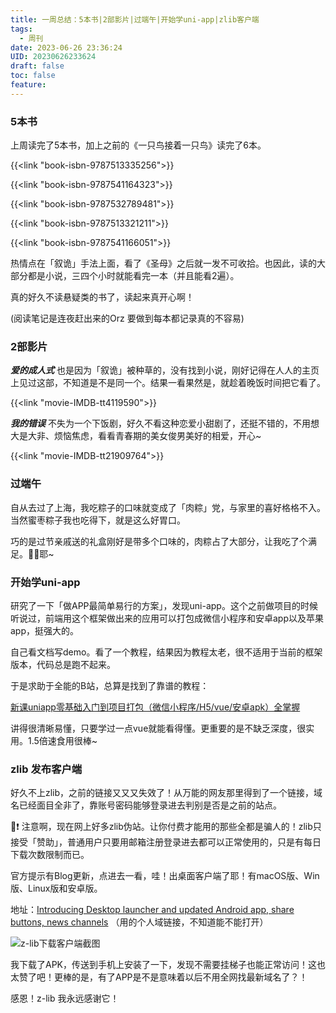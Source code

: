 ```yaml
---
title: 一周总结：5本书|2部影片|过端午|开始学uni-app|zlib客户端
tags:
  - 周刊
date: 2023-06-26 23:36:24
UID: 20230626233624
draft: false
toc: false
feature:
---
```



### 5本书

上周读完了5本书，加上之前的《一只鸟接着一只鸟》读完了6本。

{{<link "book-isbn-9787513335256">}}

{{<link "book-isbn-9787541164323">}}

{{<link "book-isbn-9787532789481">}}

{{<link "book-isbn-9787513321211">}}

{{<link "book-isbn-9787541166051">}}

热情点在「叙诡」手法上面，看了《圣母》之后就一发不可收拾。也因此，读的大部分都是小说，三四个小时就能看完一本（并且能看2遍）。

真的好久不读悬疑类的书了，读起来真开心啊！

(阅读笔记是连夜赶出来的Orz 要做到每本都记录真的不容易)

### 2部影片

_**爱的成人式**_ 也是因为「叙诡」被种草的，没有找到小说，刚好记得在人人的主页上见过这部，不知道是不是同一个。结果一看果然是，就趁着晚饭时间把它看了。

{{<link "movie-IMDB-tt4119590">}}

_**我的错误**_ 不失为一个下饭剧，好久不看这种恋爱小甜剧了，还挺不错的，不用想大是大非、烦恼焦虑，看看青春期的美女俊男美好的相爱，开心~

{{<link "movie-IMDB-tt21909764">}}

### 过端午
自从去过了上海，我吃粽子的口味就变成了「肉粽」党，与家里的喜好格格不入。当然蜜枣粽子我也吃得下，就是这么好胃口。

巧的是过节亲戚送的礼盒刚好是带多个口味的，肉粽占了大部分，让我吃了个满足。✌🏻耶~

### 开始学uni-app
研究了一下「做APP最简单易行的方案」，发现uni-app。这个之前做项目的时候听说过，前端用这个框架做出来的应用可以打包成微信小程序和安卓app以及苹果app，挺强大的。

自己看文档写demo。看了一个教程，结果因为教程太老，很不适用于当前的框架版本，代码总是跑不起来。

于是求助于全能的B站，总算是找到了靠谱的教程：

[新课uniapp零基础入门到项目打包（微信小程序/H5/vue/安卓apk）全掌握](https://www.bilibili.com/video/BV1mT411K7nW/?p=31&share_source=copy_web&vd_source=f44b1cb3a4e56e90e1d1c75ac3c8c242) 

讲得很清晰易懂，只要学过一点vue就能看得懂。更重要的是不缺乏深度，很实用。1.5倍速食用很棒~

### zlib 发布客户端

好久不上zlib，之前的链接又又又失效了！从万能的网友那里得到了一个链接，域名已经面目全非了，靠账号密码能够登录进去判别是否是之前的站点。

📢❗️ 注意啊，现在网上好多zlib伪站。让你付费才能用的那些全都是骗人的！zlib只接受「赞助」，普通用户只要用邮箱注册登录进去都可以正常使用的，只是有每日下载次数限制而已。

官方提示有Blog更新，点进去一看，哇！出桌面客户端了耶！有macOS版、Win版、Linux版和安卓版。

地址：[Introducing Desktop launcher and updated Android app, share buttons, news channels](https://lib-gzgggov2otfvlun5idsshdlg.1lib.cz/blog/44) （用的个人域链接，不知道能不能打开）

![z-lib下载客户端截图](https://s2.loli.net/2023/06/27/JoECadjXpTrUwcP.png)

我下载了APK，传送到手机上安装了一下，发现不需要挂梯子也能正常访问！这也太赞了吧！更棒的是，有了APP是不是意味着以后不用全网找最新域名了？！

感恩！z-lib  我永远感谢它！